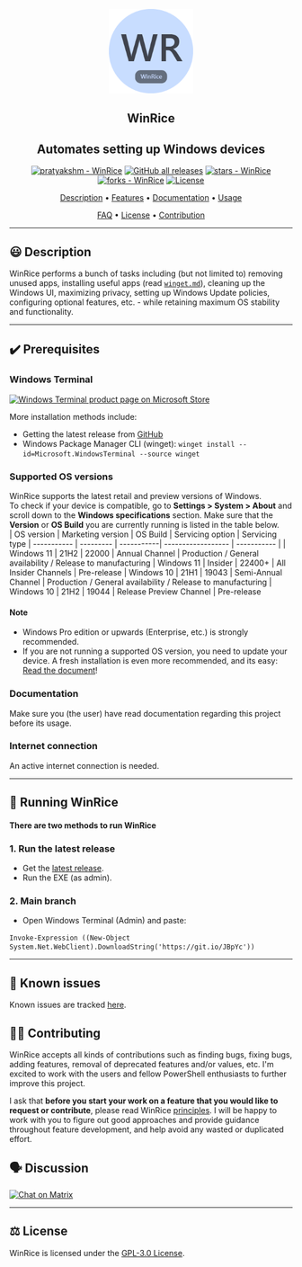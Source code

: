 <p align="center"><a href="https://github.com/pratyakshm/WinRice"><img src="assets/icon.png" width="150"></a></p> 
<h2 align="center">WinRice</h2>
<h2 align ="center">Automates setting up Windows devices</h2>
<p align="center">
<a href="https://github.com/pratyakshm/WinRice#running-WinRice"><img src="https://img.shields.io/static/v1?label=pratyakshm&message=WinRice&color=blue&logo=github" alt="pratyakshm - WinRice"></a>
<a href="https://github.com/pratyakshm/WinRice"><img alt="GitHub all releases" src="https://img.shields.io/github/downloads/pratyakshm/WinRice/total?color=blue"></a>
<a href="https://github.com/pratyakshm/WinRice"><img src="https://img.shields.io/github/stars/pratyakshm/WinRice?style=social" alt="stars - WinRice"></a>
<a href="https://github.com/pratyakshm/WinRice"><img src="https://img.shields.io/github/forks/pratyakshm/WinRice?style=social" alt="forks - WinRice"></a>
<a href="#license"><img src="https://img.shields.io/badge/License-GPL_v3-blue" alt="License"></a>
</p>

<p align="center"><a href="#-description">Description</a> &bull; <a href="https://github.com/pratyakshm/WinRice/blob/main/doc/Features.md">Features</a> &bull; <a href="https://github.com/pratyakshm/WinRice/tree/main/doc">Documentation</a> &bull; <a href="#-running-winrice">Usage</a>

<p align="center"><a href="https://github.com/pratyakshm/WinRice/blob/main/doc/Frequently-answered-questions.md">FAQ</a>   &bull; <a href="#%EF%B8%8F-license">License</a> &bull; <a href="#%EF%B8%8F-contributing">Contribution</a> 

***



## 😃 Description
WinRice performs a bunch of tasks including (but not limited to) removing unused apps, installing useful apps (read [`winget.md`](https://github.com/pratyakshm/WinRice/blob/main/doc/winget/winget.md#winrice-x-winget)), cleaning up the Windows UI, maximizing privacy, setting up Windows Update policies, configuring optional features, etc. - while retaining maximum OS stability and functionality.   


***

## ✔️ Prerequisites

### Windows Terminal  
<a href="https://www.microsoft.com/en-us/p/windows-terminal/9n0dx20hk701"> <img src="https://user-images.githubusercontent.com/54220235/130347354-d4e7af6e-a153-4954-a7f4-3d7ad27da7c9.png" alt="Windows Terminal product page on Microsoft Store"></a>    

More installation methods include: 
   - Getting the latest release from [GitHub](https://github.com/microsoft/terminal/releases)
   - Windows Package Manager CLI (winget): ``winget install --id=Microsoft.WindowsTerminal --source winget``   

### Supported OS versions
WinRice supports the latest retail and preview versions of Windows.  
To check if your device is compatible, go to **Settings > System > About** and scroll down to the **Windows specifications** section. Make sure that the **Version** or **OS Build** you are currently running is listed in the table below.  
| OS version | Marketing version | OS Build | Servicing option | Servicing type
| ----------- | --------- | -----------| ------------------ | ----------- |
| Windows 11 | 21H2 | 22000 | Annual Channel | Production / General availability / Release to manufacturing
| Windows 11 | Insider | 22400+ | All Insider Channels | Pre-release
| Windows 10 | 21H1 | 19043 | Semi-Annual Channel | Production / General availability / Release to manufacturing
| Windows 10 | 21H2 | 19044 | Release Preview Channel  | Pre-release
   
#### Note
   - Windows Pro edition or upwards (Enterprise, etc.) is strongly recommended.
   - If you are not running a supported OS version, you need to update your device. A fresh installation is even more recommended, and its easy: [Read the document](https://github.com/pratyakshm/WinRice/wiki/Fresh-installation-of-Windows)!

### Documentation
Make sure you (the user) have read documentation regarding this project before its usage.

### Internet connection
An active internet connection is needed.
***

## 🚀 Running WinRice
#### There are two methods to run WinRice
### 1. Run the latest release
- Get the [latest release](https://github.com/pratyakshm/WinRice/releases/latest).
- Run the EXE (as admin).

### 2. Main branch
- Open Windows Terminal (Admin) and paste:
```
Invoke-Expression ((New-Object System.Net.WebClient).DownloadString('https://git.io/JBpYc'))
```

***

## 🤕 Known issues
Known issues are tracked [here](https://github.com/pratyakshm/WinRice/issues/16).  

## 💁‍♂️ Contributing 
WinRice accepts all kinds of contributions such as finding bugs, fixing bugs, adding features, removal of deprecated features and/or values, etc. I'm excited to work with the users and fellow PowerShell enthusiasts to further improve this project.

I ask that **before you start your work on a feature that you would like to request or contribute**, please read WinRice [principles](https://github.com/pratyakshm/WinRice/wiki/Principles). I will be happy to work with you to figure out good approaches and provide guidance throughout feature development, and help avoid any wasted or duplicated effort.

## 🗣️ Discussion
   <a href="https://matrix.to/#/!UQlisJCpjpplqFPKLc:matrix.org?via=matrix.org&via=t2bot.io"><img src="https://img.shields.io/badge/Chat-Matrix-brightgreen" alt="Chat on Matrix"></a>
   
***

## ⚖️ License
WinRice is licensed under the [GPL-3.0 License](https://github.com/pratyakshm/WinRice/blob/main/LICENSE).
